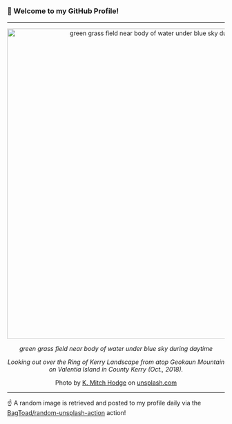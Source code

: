 ### 👋 Welcome to my GitHub Profile!

----

<div align="center">
  <img width="720" src="https://images.unsplash.com/photo-1627660167353-b1140904cdaf?crop=entropy&cs=tinysrgb&fit=max&fm=jpg&ixid=M3w1NTI0OTR8MHwxfHJhbmRvbXx8fHx8fHx8fDE3NTAyMjczMTd8&ixlib=rb-4.1.0&q=80&w=1080" alt="green grass field near body of water under blue sky during daytime">
  
  <em>green grass field near body of water under blue sky during daytime</em>
  
  <em>Looking out over the Ring of Kerry Landscape from atop Geokaun Mountain on Valentia Island in County Kerry (Oct., 2018).</em>
  
  Photo by [K. Mitch Hodge](https://www.facebook.com/K.MitchHodgePhotos/) on [unsplash.com](https://unsplash.com/)
</div>

----

☝️ A random image is retrieved and posted to my profile daily via the [BagToad/random-unsplash-action](https://github.com/BagToad/random-unsplash-action) action!
